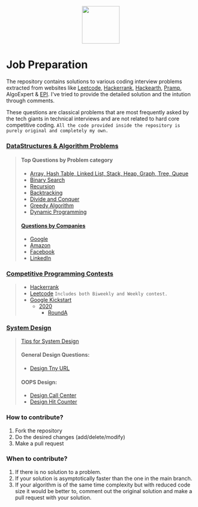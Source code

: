 <p align="center"> 
<img height="100" src="https://www.pcr-online.biz/wp-content/uploads/faang-own-logo-660x330.jpg">
</p>

# Job Preparation
 The repository contains solutions to various coding interview problems extracted from websites like [Leetcode](https://leetcode.com/neerazz90/), [Hackerrank](https://www.hackerrank.com/b_neerajkumarsi1), [Hackearth](https://www.hackerearth.com/@neerajkumarsingh), [Pramp](https://www.pramp.com/dashboard#/), AlgoExpert & [EPI](https://github.com/neerazz/FAANG/blob/master/Algorithms/Resources/Elements%20of%20Programming%20Interviews%20in%20Java.pdf). I've tried to provide the detailed solution and the intution through comments. 
 
 These questions are classical problems that are most frequently asked by the tech giants in technical interviews and are not related to hard core competitive coding.
 `All the code provided inside the repository is purely original and completely my own.`

### [DataStructures & Algorithm Problems](https://github.com/neerazz/FAANG/tree/master/Algorithms)

>   #### Top Questions by Problem category
>   - [Array, Hash Table, Linked List, Stack, Heap, Graph, Tree, Queue](https://github.com/neerazz/FAANG/blob/master/Algorithms/Top_LeetCode_Questions_By_Topic_%26_Company.md#array-hash-table-linked-list-stack-heap-graph-tree-queue)
>   - [Binary Search](https://github.com/neerazz/FAANG/blob/master/Algorithms/Top_LeetCode_Questions_By_Topic_%26_Company.md#search)
>   - [Recursion](https://github.com/neerazz/FAANG/blob/master/Algorithms/Top_LeetCode_Questions_By_Topic_%26_Company.md#recursion)
>   - [Backtracking](https://github.com/neerazz/FAANG/blob/master/Algorithms/Top_LeetCode_Questions_By_Topic_%26_Company.md#backtracking)
>   - [Divide and Conquer](https://github.com/neerazz/FAANG/blob/master/Algorithms/Top_LeetCode_Questions_By_Topic_%26_Company.md#backtracking)
>   - [Greedy Algorithm](https://github.com/neerazz/FAANG/blob/master/Algorithms/Top_LeetCode_Questions_By_Topic_%26_Company.md#backtracking)
>   - [Dynamic Programming](https://github.com/neerazz/FAANG/blob/master/Algorithms/Top_LeetCode_Questions_By_Topic_%26_Company.md#backtracking)
>   #### [Questions by Companies](https://github.com/neerazz/FAANG/blob/master/Algorithms/Top_LeetCode_Questions_By_Topic_%26_Company.md#questions-by-companies)
>   - [Google](https://github.com/neerazz/FAANG/blob/master/Algorithms/Top_LeetCode_Questions_By_Topic_%26_Company.md#google)
>   - [Amazon](https://github.com/neerazz/FAANG/blob/master/Algorithms/Top_LeetCode_Questions_By_Topic_%26_Company.md#amazon)
>   - [Facebook](https://github.com/neerazz/FAANG/blob/master/Algorithms/Top_LeetCode_Questions_By_Topic_%26_Company.md#facebook)
>   - [LinkedIn](https://github.com/neerazz/FAANG/blob/master/Algorithms/Top_LeetCode_Questions_By_Topic_%26_Company.md#linkedin)

### [Competitive Programming Contests](https://github.com/neerazz/FAANG/tree/master/Algorithms/Neeraj/contest)
> - [Hackerrank](https://github.com/neerazz/FAANG/tree/master/Algorithms/Neeraj/contest/hackerrank)
> - [Leetcode](https://github.com/neerazz/FAANG/tree/master/Algorithms/Neeraj/contest/leetcode)
>     `Includes both Biweekly and Weekly contest.`
> - [Google Kickstart](https://github.com/neerazz/FAANG/tree/master/Algorithms/Neeraj/contest/kickstart/)
>     - [2020](https://github.com/neerazz/FAANG/tree/master/Algorithms/Neeraj/contest/kickstart/y2020)
>         - [RoundA](https://github.com/neerazz/FAANG/tree/master/Algorithms/Neeraj/contest/kickstart/y2020/RoundA)
            
### [System Design](https://github.com/neerazz/faang-system-design#tips-for-system-design)
> [Tips for System Design](https://github.com/neerazz/faang-system-design/blob/master/Tips_for_system_design.md)
>
> #### General Design Questions:
>
>   - [Design Tny URL](https://github.com/neerazz/faang-system-design/tree/master/Neeraj/tiny-url)
>
> #### OOPS Design:
>  - [Design Call Center](https://github.com/neerazz/faang-system-design/blob/master/Neeraj/call-center/CallCenter.java)
>  - [Design Hit Counter](https://github.com/neerazz/faang-system-design/blob/master/Neeraj/DesignHitCounter.java)

### How to contribute? 

1.  Fork the repository
2.  Do the desired changes (add/delete/modify)
3.  Make a pull request

### When to contribute?

1.  If there is no solution to a problem.
2.  If your solution is asymptotically faster than the one in the main branch.
3.  If your algorithm is of the same time complexity but with reduced code size it would be better to, comment out the original solution and make a pull request with your solution.
